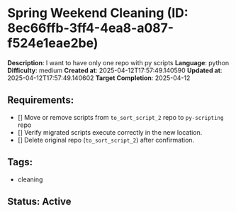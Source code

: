 # Spring Weekend Cleaning (ID: 8ec66ffb-3ff4-4ea8-a087-f524e1eae2be)

**Description**: I want to have only one repo with py scripts
**Language**: python
**Difficulty**: medium
**Created at**: 2025-04-12T17:57:49.140590
**Updated at**: 2025-04-12T17:57:49.140602
**Target Completion**: 2025-04-12

## Requirements:

- [] Move or remove scripts from `to_sort_script_2` repo to `py-scripting` repo
- [] Verify migrated scripts execute correctly in the new location.
- [] Delete original repo (`to_sort_script_2`) after confirmation.

## Tags:

- cleaning

## Status: Active
